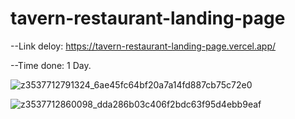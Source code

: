 # tavern-restaurant-landing-page

--Link deloy: https://tavern-restaurant-landing-page.vercel.app/

--Time done: 1 Day.

![z3537712791324_6ae45fc64bf20a7a14fd887cb75c72e0](https://user-images.githubusercontent.com/55349776/177037249-ea78ba98-4190-4e35-8a9d-c201fa9b756e.jpg)

![z3537712860098_dda286b03c406f2bdc63f95d4ebb9eaf](https://user-images.githubusercontent.com/55349776/177037250-18eafaa3-bcd8-4b74-a8da-8d93693deb00.jpg)
